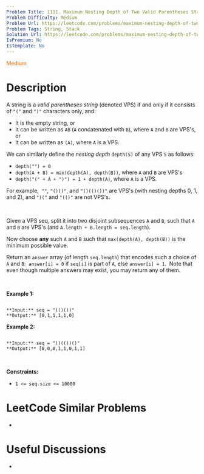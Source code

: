 ```yaml
---
Problem Title: 1111. Maximum Nesting Depth of Two Valid Parentheses Strings
Problem Difficulty: Medium
Problem Url: https://leetcode.com/problems/maximum-nesting-depth-of-two-valid-parentheses-strings/
Problem Tags: String, Stack
Solution Url: https://leetcode.com/problems/maximum-nesting-depth-of-two-valid-parentheses-strings/solution/
IsPremium: No
IsTemplate: No
---
```


<span style="color: rgb(239, 108, 0);">Medium</span>

# Description

A string is a *valid parentheses string* (denoted VPS) if and only if it consists of `"("` and `")"` characters only, and:


* It is the empty string, or
* It can be written as `AB` (`A` concatenated with `B`), where `A` and `B` are VPS's, or
* It can be written as `(A)`, where `A` is a VPS.


We can similarly define the *nesting depth* `depth(S)` of any VPS `S` as follows:


* `depth("") = 0`
* `depth(A + B) = max(depth(A), depth(B))`, where `A` and `B` are VPS's
* `depth("(" + A + ")") = 1 + depth(A)`, where `A` is a VPS.


For example,  `""`, `"()()"`, and `"()(()())"` are VPS's (with nesting depths 0, 1, and 2), and `")("` and `"(()"` are not VPS's.


 


Given a VPS seq, split it into two disjoint subsequences `A` and `B`, such that `A` and `B` are VPS's (and `A.length + B.length = seq.length`).


Now choose **any** such `A` and `B` such that `max(depth(A), depth(B))` is the minimum possible value.


Return an `answer` array (of length `seq.length`) that encodes such a choice of `A` and `B`:  `answer[i] = 0` if `seq[i]` is part of `A`, else `answer[i] = 1`.  Note that even though multiple answers may exist, you may return any of them.


 


**Example 1:**



```

**Input:** seq = "(()())"
**Output:** [0,1,1,1,1,0]

```

**Example 2:**



```

**Input:** seq = "()(())()"
**Output:** [0,0,0,1,1,0,1,1]

```

 


**Constraints:**


* `1 <= seq.size <= 10000`




# LeetCode Similar Problems

- []()

# Useful Discussions

- []()
